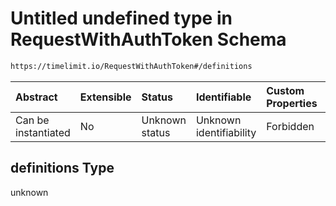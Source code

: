 # Untitled undefined type in RequestWithAuthToken Schema

```txt
https://timelimit.io/RequestWithAuthToken#/definitions
```

| Abstract            | Extensible | Status         | Identifiable            | Custom Properties | Additional Properties | Access Restrictions | Defined In                                                                                    |
| :------------------ | :--------- | :------------- | :---------------------- | :---------------- | :-------------------- | :------------------ | :-------------------------------------------------------------------------------------------- |
| Can be instantiated | No         | Unknown status | Unknown identifiability | Forbidden         | Allowed               | none                | [RequestWithAuthToken.schema.json\*](RequestWithAuthToken.schema.json "open original schema") |

## definitions Type

unknown
